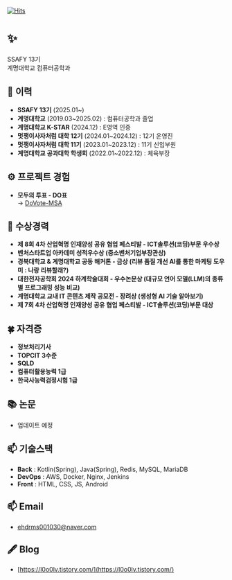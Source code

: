 [![Hits](https://hits.seeyoufarm.com/api/count/incr/badge.svg?url=https%3A%2F%2Fgithub.com%2Fl0o0lv&count_bg=%2379C83D&title_bg=%23555555&icon=&icon_color=%23E7E7E7&title=%EB%B0%A9%EB%AC%B8%EC%9E%90%EC%88%98&edge_flat=false)](https://hits.seeyoufarm.com)

# ✨  
SSAFY 13기  
계명대학교 컴퓨터공학과  

## 👋 이력  

- **SSAFY 13기** (2025.01~)  
- **계명대학교** (2019.03~2025.02) : 컴퓨터공학과 졸업
- **계명대학교 K-STAR** (2024.12) : E영역 인증
- **멋쟁이사자처럼 대학 12기** (2024.01~2024.12) : 12기 운영진  
- **멋쟁이사자처럼 대학 11기** (2023.01~2023.12) : 11기 신입부원  
- **계명대학교 공과대학 학생회** (2022.01~2022.12) : 체육부장

## ⚙ 프로젝트 경험  

- **모두의 투표 - DO표**  
  → [DoVote-MSA](https://github.com/l0o0lv/DoVote-MSA)  

## 🎉 수상경력  

- **제 8회 4차 산업혁명 인재양성 공유 협업 페스티발 - ICT솔루션(코딩)부문 우수상**
- **벤처스타트업 아카데미 성적우수상 (중소벤처기업부장관상)**
- **경북대학교 & 계명대학교 공동 해커톤 - 금상 (리뷰 품질 개선 AI를 통한 마케팅 도우미 : 나랑 리뷰할래?)**
- **대한전자공학회 2024 하계학술대회 - 우수논문상 (대규모 언어 모델(LLM)의 종류별 프로그래밍 성능 비교)**
- **계명대학교 교내 IT 콘텐츠 제작 공모전 - 장려상 (생성형 AI 기술 알아보기)**
- **제 7회 4차 산업혁명 인재양성 공유 협업 페스티발 - ICT솔루션(코딩)부문 대상**

## 🍀 자격증  

- **정보처리기사**  
- **TOPCIT 3수준**  
- **SQLD**  
- **컴퓨터활용능력 1급**  
- **한국사능력검정시험 1급**  

## 📚 논문  

- 업데이트 예정  

## 📫 기술스택  

- **Back** : Kotlin(Spring), Java(Spring), Redis, MySQL, MariaDB  
- **DevOps** : AWS, Docker, Nginx, Jenkins  
- **Front** : HTML, CSS, JS, Android  

## 📫 Email  

- ehdrms001030@naver.com  

## 🖋 Blog 

- [https://l0o0lv.tistory.com/](https://l0o0lv.tistory.com/)  



